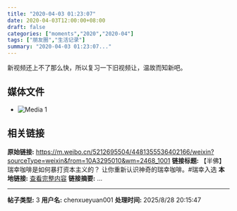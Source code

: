```yaml
---
title: "2020-04-03 01:23:07"
date: 2020-04-03T12:00:00+08:00
draft: false
categories: ["moments","2020","2020-04"]
tags: ["朋友圈","生活记录"]
summary: "2020-04-03 01:23:07..."
---
```


新视频还上不了那么快，所以复习一下旧视频让，温故而知新吧。

## 媒体文件

- ![Media 1](/Moments/photos/2020-04-03/202004030123070.jpg)

## 相关链接

**原始链接:** https://m.weibo.cn/5212695504/4481355536402166/weixin?sourceType=weixin&from=10A3295010&wm=2468_1001
**链接标题:** 【半佛】瑞幸咖啡是如何暴打资本主义的？
让你重新认识神奇的瑞幸咖啡。#瑞幸入选
**本地链接:** [查看完整内容](/link_content/2020/04/2020-04-03-2/link_content/)
**链接摘要:** ...

---

**帖子类型:** 3
**用户名:** chenxueyuan001
**处理时间:** 2025/8/28 20:15:47